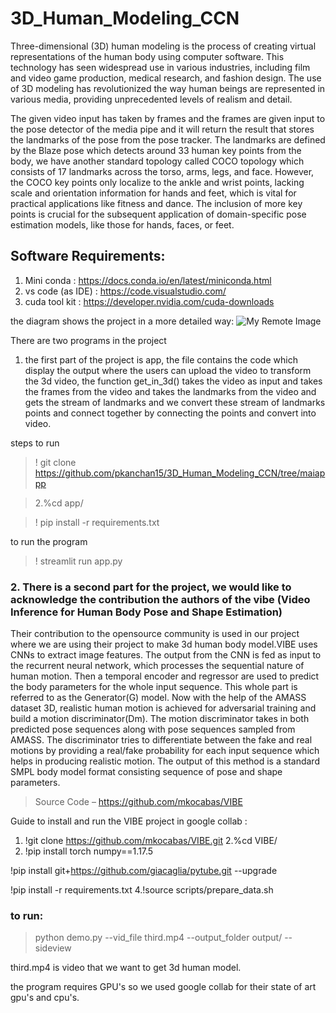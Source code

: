 # 3D_Human_Modeling_CCN

Three-dimensional (3D) human modeling is the process of creating virtual representations of the human body using computer software. 
This technology has seen widespread use in various industries, including film and video game production, medical research, and fashion design.
The use of 3D modeling has revolutionized the way human beings are represented in various media, providing unprecedented levels of realism and detail.

The given video input has taken by frames and the frames are given input to the pose detector of the media pipe and it will return the result that stores the landmarks of the pose from the pose tracker. The landmarks are defined by the Blaze pose which detects around 33 human key points from the body, we have another standard topology called COCO topology which consists of 17 landmarks across the torso, arms, legs, and face. However, the COCO key points only localize to the ankle and wrist points, lacking scale and orientation information for hands and feet, which is vital for practical applications like fitness and dance. The inclusion of more key points is crucial for the subsequent application of domain-specific pose estimation models, like those for hands, faces, or feet.


## Software Requirements:
1. Mini conda   :  https://docs.conda.io/en/latest/miniconda.html
2. vs code (as IDE) : https://code.visualstudio.com/
3. cuda tool kit : https://developer.nvidia.com/cuda-downloads



the diagram shows the project in a more detailed way:
![My Remote Image](https://ps.is.tuebingen.mpg.de/uploads/publication/image/22547/smplx_teaser_watermark.png)

There are two programs in the project 
1. the first part of the project is app, the file contains the code which display the output where the users can upload the video to transform the 3d video, the function get_in_3d() takes the video as input and takes the frames from the video and takes the landmarks from the video and gets the stream of landmarks and we convert these stream of landmarks points and connect together by connecting the points and convert into video.

steps to run

> ! git clone https://github.com/pkanchan15/3D_Human_Modeling_CCN/tree/maiappp

> 2.%cd app/

> ! pip install -r requirements.txt

to run the program

> ! streamlit run app.py


### 2. There is a second part for the project, we would like to acknowledge the contribution the authors of the vibe (Video Inference for Human Body Pose and Shape Estimation) 
Their contribution to the opensource community is used in our project where we are using their project to make 3d human body model.VIBE uses CNNs to extract image features. The output from the CNN is fed as input to the recurrent neural network, which processes the sequential nature of human motion. Then a temporal encoder and regressor are used to predict the body parameters for the whole input sequence. This whole part is referred to as the Generator(G) model. Now with the help of the AMASS dataset 3D, realistic human motion is achieved for adversarial training and build a motion discriminator(Dm). The motion discriminator takes in both predicted pose sequences along with pose sequences sampled from AMASS. The discriminator tries to differentiate between the fake and real motions by providing a real/fake probability for each input sequence which helps in producing realistic motion. The output of this method is a standard SMPL body model format consisting sequence of pose and shape parameters.

> Source Code – https://github.com/mkocabas/VIBE

Guide to install and run the VIBE project in google collab :
1. !git clone https://github.com/mkocabas/VIBE.git
2.%cd VIBE/
3. !pip install torch numpy==1.17.5

!pip install git+https://github.com/giacaglia/pytube.git --upgrade

!pip install -r requirements.txt
4.!source scripts/prepare_data.sh

### to run:
> python demo.py --vid_file third.mp4 --output_folder output/ --sideview


third.mp4 is video that we want to get 3d human model.

the program requires GPU's so we used google collab for their state of art gpu's and cpu's.

